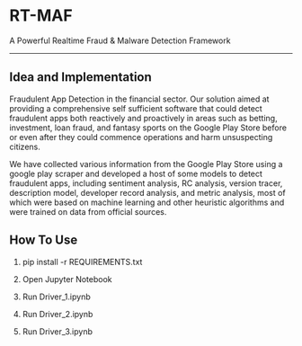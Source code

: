 # RT-MAF
A Powerful Realtime Fraud &amp; Malware Detection Framework

-------------------------------------------------------------------------------------------------------------------------------------------------------
## Idea and Implementation
Fraudulent App Detection in the financial sector. Our solution aimed at providing a comprehensive self sufficient software that could detect fraudulent apps both reactively and proactively in areas such as betting, investment, loan fraud, and fantasy sports on the Google Play Store before or even after they could commence operations and harm unsuspecting citizens.

We have collected various information from the Google Play Store using a google play scraper and developed a host of some models to detect fraudulent apps, including sentiment analysis, RC analysis, version tracer, description model, developer record analysis, and metric analysis, most of which were based on machine learning and other heuristic algorithms and were trained on data from official sources.


## How To Use
1. pip install -r REQUIREMENTS.txt

2. Open Jupyter Notebook

3. Run Driver_1.ipynb

4. Run Driver_2.ipynb

5. Run Driver_3.ipynb
